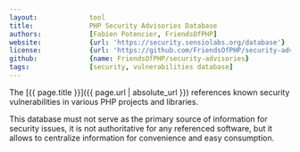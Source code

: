 ```yaml
---
layout:             tool
title:              PHP Security Advisories Database
authors:            [Fabien Potencier, FriendsOfPHP]
website:            {url: 'https://security.sensiolabs.org/database'}
license:            {url: 'https://github.com/FriendsOfPHP/security-advisories/blob/master/LICENSE', label: 'The Unlicense'}
github:             {name: FriendsOfPHP/security-advisories}
tags:               [security, vulnerabilities database] 
---
```


The [{{ page.title }}]({{ page.url | absolute_url }}) references known security vulnerabilities in various PHP projects and libraries.
 
<!--more--> 

This database must not serve as the primary source of information for security issues,
it is not authoritative for any referenced software,
but it allows to centralize information for convenience and easy consumption.
